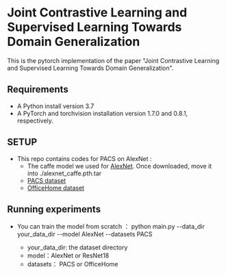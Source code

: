 # Joint Contrastive Learning and Supervised Learning Towards  Domain Generalization
This is the pytorch implementation of the paper "Joint Contrastive Learning and Supervised Learning Towards  Domain Generalization".

## Requirements

* A Python install version 3.7
* A PyTorch and torchvision installation version 1.7.0 and 0.8.1, respectively.

## SETUP
* This repo contains codes for PACS on AlexNet :   
    *   The caffe model we used for [AlexNet](https://drive.google.com/file/d/1wUJTH1Joq2KAgrUDeKJghP1Wf7Q9w4z-/view?usp=sharing). Once downloaded, move it into ./alexnet_caffe.pth.tar
    *  [PACS dataset](http://www.eecs.qmul.ac.uk/~dl307/project_iccv2017)
    *  [OfficeHome dataset](https://www.hemanthdv.org/officeHomeDataset.html)
    
## Running experiments
* You can train the model from scratch ： python main.py --data_dir your_data_dir --model AlexNet --datasets PACS
    
    * your_data_dir: the dataset directory
    * model：AlexNet or ResNet18
    * datasets： PACS or OfficeHome
    

